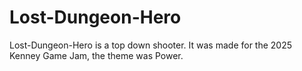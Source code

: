 # Lost-Dungeon-Hero
Lost-Dungeon-Hero is a top down shooter. It was made for the 2025 Kenney Game Jam, the theme was Power.

